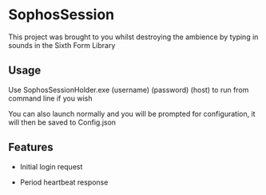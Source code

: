 # SophosSession

This project was brought to you whilst destroying the ambience by typing in sounds in the Sixth Form Library

## Usage

Use SophosSessionHolder.exe (username) (password) (host) to run from command line if you wish

You can also launch normally and you will be prompted for configuration, it will then be saved to Config.json

## Features

* Initial login request

* Period heartbeat response
